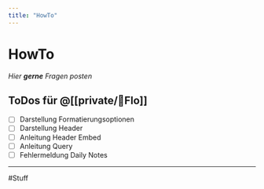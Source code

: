 ```yaml
---
title: "HowTo"
---
```

# HowTo

*Hier **gerne** Fragen posten*

## ToDos für @[[private/🦝Flo]]
- [ ] Darstellung Formatierungsoptionen
- [ ] Darstellung Header
- [ ] Anleitung Header Embed
- [ ] Anleitung Query
- [ ] Fehlermeldung Daily Notes

---


#Stuff
